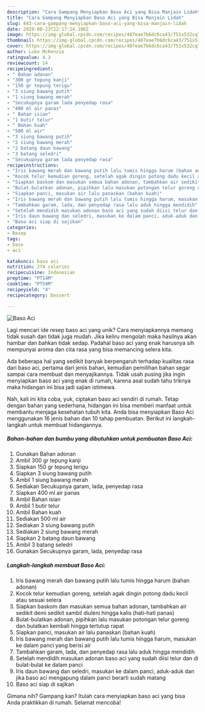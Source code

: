 ```yaml
---
description: "Cara Gampang Menyiapkan Baso Aci yang Bisa Manjain Lidah"
title: "Cara Gampang Menyiapkan Baso Aci yang Bisa Manjain Lidah"
slug: 843-cara-gampang-menyiapkan-baso-aci-yang-bisa-manjain-lidah
date: 2020-08-23T22:17:24.106Z
image: https://img-global.cpcdn.com/recipes/487eae7b6dc6ca43/751x532cq70/baso-aci-foto-resep-utama.jpg
thumbnail: https://img-global.cpcdn.com/recipes/487eae7b6dc6ca43/751x532cq70/baso-aci-foto-resep-utama.jpg
cover: https://img-global.cpcdn.com/recipes/487eae7b6dc6ca43/751x532cq70/baso-aci-foto-resep-utama.jpg
author: Luke McKenzie
ratingvalue: 4.3
reviewcount: 14
recipeingredient:
- " Bahan adonan"
- "300 gr tepung kanji"
- "150 gr tepung terigu"
- "3 siung bawang putih"
- "1 siung bawang merah"
- "Secukupnya garam lada penyedap rasa"
- "400 ml air panas"
- " Bahan isian"
- "1 butir telur"
- " Bahan kuah"
- "500 ml air"
- "3 siung bawang putih"
- "2 siung bawang merah"
- "2 batang daun bawang"
- "3 batang seledri"
- "Secukupnya garam lada penyedap rasa"
recipeinstructions:
- "Iris bawang merah dan bawang putih lalu tumis hingga harum (bahan adonan)"
- "Kocok telur kemudian goreng, setelah agak dingin potong dadu kecil atau sesuai selera"
- "Siapkan baskom dan masukan semua bahan adonan, tambahkan air sedikit demi sedikit sambil diuleni hingga kalis (hati-hati panas)"
- "Bulat-bulatkan adonan, pipihkan lalu masukan potongan telur goreng dan bulatkan kembali hingga tertutup rapat"
- "Siapkan panci, masukan air lalu panaskan (bahan kuah)"
- "Iris bawang merah dan bawang putih lalu tumis hingga harum, masukan ke dalam panci yang berisi air"
- "Tambahkan garam, lada, dan penyedap rasa lalu aduk hingga mendidih"
- "Setelah mendidih masukan adonan baso aci yang sudah diisi telur dan di bulat-bulat ke dalam panci"
- "Iris daun bawang dan seledri, masukan ke dalam panci, aduk-aduk dan jika baso aci mengapung dalam panci berarti sudah matang"
- "Baso aci siap di sajikan"
categories:
- Resep
tags:
- baso
- aci

katakunci: baso aci 
nutrition: 274 calories
recipecuisine: Indonesian
preptime: "PT14M"
cooktime: "PT59M"
recipeyield: "4"
recipecategory: Dessert

---
```



![Baso Aci](https://img-global.cpcdn.com/recipes/487eae7b6dc6ca43/751x532cq70/baso-aci-foto-resep-utama.jpg)

Lagi mencari ide resep baso aci yang unik? Cara menyiapkannya memang tidak susah dan tidak juga mudah. Jika keliru mengolah maka hasilnya akan hambar dan bahkan tidak sedap. Padahal baso aci yang enak harusnya sih mempunyai aroma dan cita rasa yang bisa memancing selera kita.



Ada beberapa hal yang sedikit banyak berpengaruh terhadap kualitas rasa dari baso aci, pertama dari jenis bahan, kemudian pemilihan bahan segar sampai cara membuat dan menyajikannya. Tidak usah pusing jika ingin menyiapkan baso aci yang enak di rumah, karena asal sudah tahu triknya maka hidangan ini bisa jadi sajian istimewa.


Nah, kali ini kita coba, yuk, ciptakan baso aci sendiri di rumah. Tetap dengan bahan yang sederhana, hidangan ini bisa memberi manfaat untuk membantu menjaga kesehatan tubuh kita. Anda bisa menyiapkan Baso Aci menggunakan 16 jenis bahan dan 10 tahap pembuatan. Berikut ini langkah-langkah untuk membuat hidangannya.

<!--inarticleads1-->

##### Bahan-bahan dan bumbu yang dibutuhkan untuk pembuatan Baso Aci:

1. Gunakan  Bahan adonan
1. Ambil 300 gr tepung kanji
1. Siapkan 150 gr tepung terigu
1. Siapkan 3 siung bawang putih
1. Ambil 1 siung bawang merah
1. Sediakan Secukupnya garam, lada, penyedap rasa
1. Siapkan 400 ml air panas
1. Ambil  Bahan isian
1. Ambil 1 butir telur
1. Ambil  Bahan kuah
1. Sediakan 500 ml air
1. Sediakan 3 siung bawang putih
1. Sediakan 2 siung bawang merah
1. Siapkan 2 batang daun bawang
1. Ambil 3 batang seledri
1. Gunakan Secukupnya garam, lada, penyedap rasa




<!--inarticleads2-->

##### Langkah-langkah membuat Baso Aci:

1. Iris bawang merah dan bawang putih lalu tumis hingga harum (bahan adonan)
1. Kocok telur kemudian goreng, setelah agak dingin potong dadu kecil atau sesuai selera
1. Siapkan baskom dan masukan semua bahan adonan, tambahkan air sedikit demi sedikit sambil diuleni hingga kalis (hati-hati panas)
1. Bulat-bulatkan adonan, pipihkan lalu masukan potongan telur goreng dan bulatkan kembali hingga tertutup rapat
1. Siapkan panci, masukan air lalu panaskan (bahan kuah)
1. Iris bawang merah dan bawang putih lalu tumis hingga harum, masukan ke dalam panci yang berisi air
1. Tambahkan garam, lada, dan penyedap rasa lalu aduk hingga mendidih
1. Setelah mendidih masukan adonan baso aci yang sudah diisi telur dan di bulat-bulat ke dalam panci
1. Iris daun bawang dan seledri, masukan ke dalam panci, aduk-aduk dan jika baso aci mengapung dalam panci berarti sudah matang
1. Baso aci siap di sajikan




Gimana nih? Gampang kan? Itulah cara menyiapkan baso aci yang bisa Anda praktikkan di rumah. Selamat mencoba!
